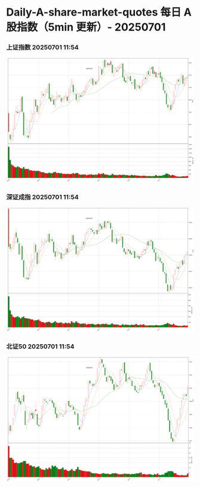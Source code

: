 
# Daily-A-share-market-quotes 每日 A 股指数（5min 更新）- 20250701

### 上证指数 20250701 11:54
![](./fig/2025/7/20250701-sh000001.png)

### 深证成指 20250701 11:54
![](./fig/2025/7/20250701-sz399001.png)

### 北证50 20250701 11:54
![](./fig/2025/7/20250701-bj899050.png)
